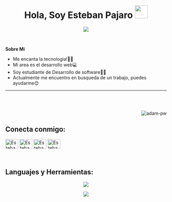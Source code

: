 
<h1 align="center"><b> Hola, Soy Esteban Pajaro </b><img src="https://media.giphy.com/media/hvRJCLFzcasrR4ia7z/giphy.gif" width="40"></h1>
<!--  -->
<p align="center">
  <a href="https://github.com/DenverCoder1/readme-typing-svg"><img src="https://readme-typing-svg.herokuapp.com?font=Time+New+Roman&color=yellow&size=35&center=true&vCenter=true&width=800&height=100&lines=Bienvenido..&hearts;+Welcome!+;I'm+Front-End+Developer;Soy+Desarrollador+Web;Software+development+student;Estudiante+de+Desarrrollo+de+software..<3"></a>
</p>


<br>



	
<picture></picture> **Sobre Mi**


- Me encanta la tecnologia!👨‍💻
- Mi area es el desarrollo web💻
- Soy estudiante de Desarrollo de software👨‍🎓
- Actualmente me encuentro en busqueda de un trabajo, puedes ayudarme😊
<hr>
<br>



<br>

<p><img align="right" src="https://github.com/Adam-pw/Adam-pw/blob/main/animation_500_kxa883sd.gif" alt="adam-pw" /></p>

<br>

<h2 align="left">Conecta conmigo:</h3>
<p align="left">
  <a href="https://www.linkedin.com/in/estebanpajaro-/" target="blank"><img align="center"
      src="https://raw.githubusercontent.com/rahuldkjain/github-profile-readme-generator/master/src/images/icons/Social/linked-in-alt.svg"
      alt="Esteban pajaro" height="30" width="40" /></a>
  <a href="https://www.facebook.com/EstebanPajar0/" target="blank"><img align="center"
      src="https://raw.githubusercontent.com/rahuldkjain/github-profile-readme-generator/master/src/images/icons/Social/facebook.svg"
      alt="Esteban pajaro" height="30" width="40" /></a>
  <a href="https://www.instagram.com/esteban_pajaro_/" target="blank"><img align="center"
      src="https://raw.githubusercontent.com/rahuldkjain/github-profile-readme-generator/master/src/images/icons/Social/instagram.svg"
      alt="EstebanPajaro" height="30" width="40" /></a>
 <a href="https://x.com/StebanPajaro" target="blank"><img align="center"
      src="https://raw.githubusercontent.com/rahuldkjain/github-profile-readme-generator/master/src/images/icons/Social/twitter.svg"
      alt="EstebanPajaro" height="30" width="40" /></a>
</p>

<br>

<h2 align="left"> Languajes y Herramientas:</h3>

<p align="center">
  <a href="https://skillicons.dev">
    <img src="https://skillicons.dev/icons?i=html,css,bootstrap,javascript,nodejs" />
  </a>
</p>
<p align="center">
  <a href="https://skillicons.dev">
    <img src="https://skillicons.dev/icons?i=react,python,git,photoshop,sass" />
  </a>
</p>

